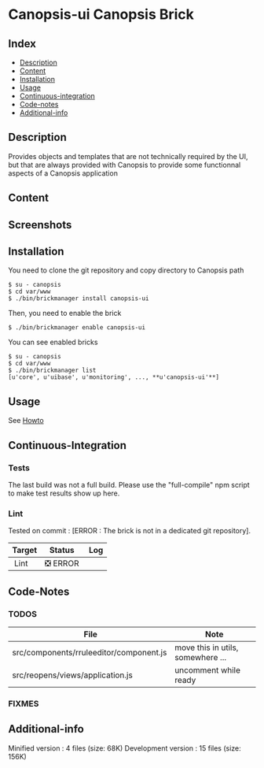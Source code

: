 # Canopsis-ui Canopsis Brick

## Index

- [Description](#description)
- [Content](#content)
- [Installation](#installation)
- [Usage](#usage)
- [Continuous-integration](#continuous-integration)
- [Code-notes](#code-notes)
- [Additional-info](#additional-info)

## Description

Provides objects and templates that are not technically required by the UI, but that are always provided with Canopsis to provide some functionnal aspects of a Canopsis application

## Content



## Screenshots



## Installation

You need to clone the git repository and copy directory to Canopsis path

    $ su - canopsis 
    $ cd var/www
    $ ./bin/brickmanager install canopsis-ui

Then, you need to enable the brick

    $ ./bin/brickmanager enable canopsis-ui

You can see enabled bricks

    $ su - canopsis
    $ cd var/www
    $ ./bin/brickmanager list
    [u'core', u'uibase', u'monitoring', ..., **u'canopsis-ui'**]

## Usage

See [Howto](https://git.canopsis.net/canopsis-ui-bricks/canopsis-ui/blob/master/doc/index.rst)

## Continuous-Integration

### Tests

The last build was not a full build. Please use the "full-compile" npm script to make test results show up here.

### Lint

Tested on commit : [ERROR : The brick is not in a dedicated git repository].

| Target | Status | Log |
| ------ | ------ | --- |
| Lint   | :negative_squared_cross_mark: ERROR |  |


## Code-Notes

### TODOS

| File   | Note   |
|--------|--------|
| src/components/rruleeditor/component.js | move this in utils, somewhere ... |
| src/reopens/views/application.js | uncomment while ready |


### FIXMES



## Additional-info

Minified version : 4 files (size: 68K)
Development version : 15 files (size: 156K)
